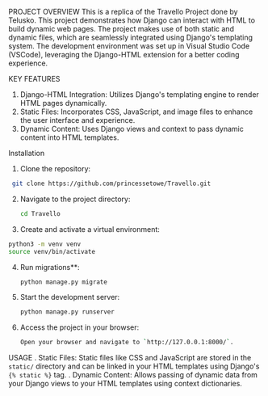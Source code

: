 PROJECT OVERVIEW
This is a replica of the Travello Project done by Telusko.
This project demonstrates how Django can interact with HTML to build dynamic web pages. The project makes use of both static and dynamic files, which are seamlessly integrated using Django's templating system. The development environment was set up in Visual Studio Code (VSCode), leveraging the Django-HTML extension for a better coding experience.

KEY FEATURES
1) Django-HTML Integration: Utilizes Django's templating engine to render HTML pages dynamically.
2) Static Files: Incorporates CSS, JavaScript, and image files to enhance the user interface and experience.
3) Dynamic Content: Uses Django views and context to pass dynamic content into HTML templates.

Installation

1) Clone the repository:
  ```bash
   git clone https://github.com/princessetowe/Travello.git
   ```
2) Navigate to the project directory:
   ```bash
   cd Travello
    ```

3)  Create and activate a virtual environment:
   ```bash
   python3 -m venv venv
   source venv/bin/activate
   ```
4) Run migrations**:
   ```bash
   python manage.py migrate
   ```

5) Start the development server:
   ```bash
   python manage.py runserver
   ```

6) Access the project in your browser:
    ```bash
   Open your browser and navigate to `http://127.0.0.1:8000/`.
    ```

USAGE
. Static Files: Static files like CSS and JavaScript are stored in the `static/` directory and can be linked in your HTML templates using Django's `{% static %}` tag.
. Dynamic Content: Allows passing of dynamic data from your Django views to your HTML templates using context dictionaries.

